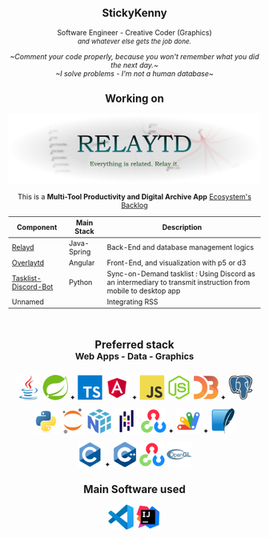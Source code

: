 <div align="center">

## StickyKenny
Software Engineer - Creative Coder (Graphics)   </br><font size="2">_and whatever else gets the job done._</font>


_\~Comment your code properly, because you won't remember what you did the next day.~_  
_\~I solve problems - I'm not a human database~_   

## Working on  

<img src="images/relaytd_banner_preview_0.png" alt="Relaytd Banner" title="Relaytd"/>

This is a **Multi-Tool Productivity and Digital Archive App** 
[Ecosystem's Backlog](https://github.com/org-or-user-name/repo-name/projects/1)

|  Component | Main Stack |   Description|
|---|---|---|
|  <a href="https://github.com/Stickykenny/Relaytd">Relayd</a> |  Java-Spring  | Back-End and database management logics |
|  <a href="https://github.com/Stickykenny/Overlaytd">Overlaytd </a> | Angular | Front-End, and visualization with p5 or d3  |
|  <a href="https://github.com/Stickykenny/Playground/tree/main/discord-tasklist-bot"> Tasklist-Discord-Bot </a>| Python  |  Sync-on-Demand tasklist : Using Discord as an intermediary to transmit instruction from mobile to desktop app |
|   Unnamed |    |  Integrating RSS |

</br>

## Preferred stack<br><sup>Web Apps - Data - Graphics</sup>

<p align="center">
<a title="Java"><img src="icons/Java.svg" width="50"/> 
<a title="Spring"><img src="icons/Spring.svg" width="50"/></a>
✦
<a title="TypeScript"><img src="icons/TypeScript.svg" width="50"/></a>
<a title="Angular 2+"><img src="icons/Angular.svg" width="50"/></a>
✦
<a title="JavaScript"><img src="icons/JavaScript.svg" width="50"/></a>
<a title="Node Js"><img src="icons/Node.js.svg" width="50"/></a>
<a title="D3 Js"><img src="icons/D3.js.svg" width="50"/></a>
✦
<a title="PostGreSQL"><img src="icons/PostgresSQL.svg" width="50"/></a>
</p>

<p align="center">
<a title="Python"><img src="icons/Python.svg" width="50"/></a>
<a title="Jupyter Notebook"><img src="icons/Jupyter.svg" width="50"/></a>
<a title="Numpy"><img src="icons/NumPy.svg" width="50"/></a>
<a title="Pandas"><img src="icons/Pandas.svg" width="50"/></a>
<a title="OpenCV"><img src="icons/OpenCV.svg" width="50"/></a>
✦
<a title="Google Apps Script"><img src="icons/Google_Apps_Script.svg" width="50"/></a>
✦
<a title="SQlite"><img src="icons/SQLite.svg" width="50"/></a>
</p>

<p align="center">
<a title="C"><img src="icons/C.svg" width="50"/></a>
✦
<a title="C++"><img src="icons/C++-(CPlusPlus).svg" width="50"/></a>
<a title="OpenCV"><img src="icons/OpenCV.svg" width="50"/></a>
<a title="OpenGL"><img src="icons/OpenGL.svg" width="50"/></a>
</p>

## Main Software used 

<p align="center">
<a href="https://code.visualstudio.com/" title="Visual Studio Code"><img src="icons/Visual-Studio-Code-(VS-Code).svg"  width="50"/></a>
<a href="https://www.jetbrains.com/fr-fr/idea/" title="IntelliJ IDEA"><img src="icons/IntelliJ-IDEA.svg"  width="50"/></a>
</p>

</div>

<!--
**Stickykenny/Stickykenny** is a ✨ _special_ ✨ repository because its `README.md` (this file) appears on your GitHub profile.

Here are some ideas to get you started:

- 🔭 I’m currently working on ...
- 🌱 I’m currently learning ...
- 👯 I’m looking to collaborate on ...
- 🤔 I’m looking for help with ...
- 💬 Ask me about ...
- 📫 How to reach me: ...
- ⚡ Fun fact: ...
-->
